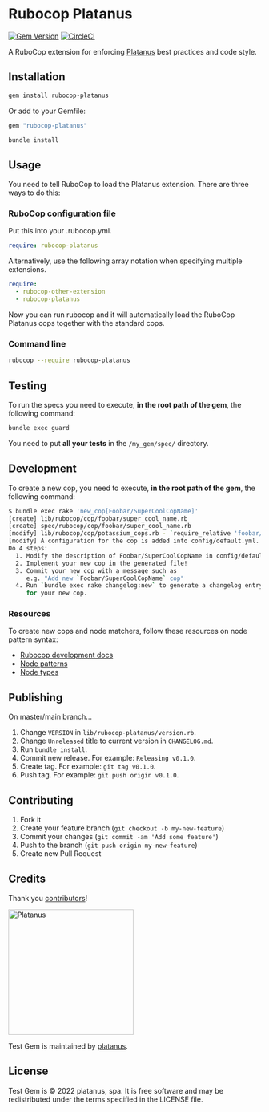 # Rubocop Platanus

[![Gem Version](https://badge.fury.io/rb/rubocop-platanus.svg)](https://badge.fury.io/rb/rubocop-platanus)
[![CircleCI](https://circleci.com/gh/platanus/rubocop-platanus.svg?style=shield)](https://app.circleci.com/pipelines/github/platanus/rubocop-platanus)

A RuboCop extension for enforcing [Platanus](https://github.com/platanus) best practices and code style.

## Installation

```bash
gem install rubocop-platanus
```

Or add to your Gemfile:

```ruby
gem "rubocop-platanus"
```

```bash
bundle install
```

## Usage

You need to tell RuboCop to load the Platanus extension. There are three ways to do this:

### RuboCop configuration file

Put this into your .rubocop.yml.

```yaml
require: rubocop-platanus
```

Alternatively, use the following array notation when specifying multiple extensions.

```yaml
require:
  - rubocop-other-extension
  - rubocop-platanus
```

Now you can run rubocop and it will automatically load the RuboCop Platanus cops together with the standard cops.

### Command line

```bash
rubocop --require rubocop-platanus
```

## Testing

To run the specs you need to execute, **in the root path of the gem**, the following command:

```bash
bundle exec guard
```

You need to put **all your tests** in the `/my_gem/spec/` directory.

## Development

To create a new cop, you need to execute, **in the root path of the gem**, the following command:

```bash
$ bundle exec rake 'new_cop[Foobar/SuperCoolCopName]'
[create] lib/rubocop/cop/foobar/super_cool_name.rb
[create] spec/rubocop/cop/foobar/super_cool_name.rb
[modify] lib/rubocop/cop/potassium_cops.rb - `require_relative 'foobar/super_cool_name'` was injected.
[modify] A configuration for the cop is added into config/default.yml.
Do 4 steps:
  1. Modify the description of Foobar/SuperCoolCopName in config/default.yml
  2. Implement your new cop in the generated file!
  3. Commit your new cop with a message such as
     e.g. "Add new `Foobar/SuperCoolCopName` cop"
  4. Run `bundle exec rake changelog:new` to generate a changelog entry
     for your new cop.
```

### Resources

To create new cops and node matchers, follow these resources on node pattern syntax:

- [Rubocop development docs](https://docs.rubocop.org/rubocop/1.39/development.html)
- [Node patterns](https://docs.rubocop.org/rubocop-ast/node_pattern.html)
- [Node types](https://docs.rubocop.org/rubocop-ast/node_types.html)

## Publishing

On master/main branch...

1. Change `VERSION` in `lib/rubocop-platanus/version.rb`.
2. Change `Unreleased` title to current version in `CHANGELOG.md`.
3. Run `bundle install`.
4. Commit new release. For example: `Releasing v0.1.0`.
5. Create tag. For example: `git tag v0.1.0`.
6. Push tag. For example: `git push origin v0.1.0`.

## Contributing

1. Fork it
2. Create your feature branch (`git checkout -b my-new-feature`)
3. Commit your changes (`git commit -am 'Add some feature'`)
4. Push to the branch (`git push origin my-new-feature`)
5. Create new Pull Request

## Credits

Thank you [contributors](https://github.com/platanus/rubocop-platanus/graphs/contributors)!

<img src="http://platan.us/gravatar_with_text.png" alt="Platanus" width="250"/>

Test Gem is maintained by [platanus](http://platan.us).

## License

Test Gem is © 2022 platanus, spa. It is free software and may be redistributed under the terms specified in the LICENSE file.
